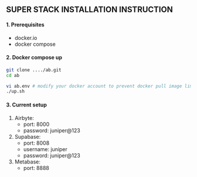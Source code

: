 ## SUPER STACK INSTALLATION INSTRUCTION



#### 1. Prerequisites

- docker.io
- docker compose



#### 2. Docker compose up

```bash
git clone ..../ab.git
cd ab

vi ab.env # modify your docker account to prevent docker pull image limitation for airbyte
./up.sh

```



#### 3. Current setup

1. Airbyte:
   - port: 8000
   - password: juniper@123
2. Supabase:
   - port: 8008
   - username: juniper
   - password: juniper@123
3. Metabase:
   - port: 8888
